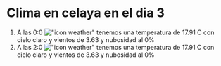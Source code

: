 # Clima en celaya en el dia 3

1. A las 0:0 !["icon weather"](http://openweathermap.org/img/w/01n.png) tenemos una temperatura de 17.91 C con cielo claro y  vientos de 3.63 y nubosidad al 0%
1. A las 2:0 !["icon weather"](http://openweathermap.org/img/w/01n.png) tenemos una temperatura de 17.91 C con cielo claro y  vientos de 3.63 y nubosidad al 0%

